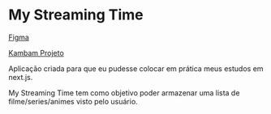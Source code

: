 
# My Streaming Time

 [Figma](https://www.figma.com/file/bQm1CV2E9apIj88sB4TVqV/My-TV-Time?type=design&node-id=0%3A1&mode=design&t=sXvoUTbhkcPnQKzC-1)

 [Kambam Projeto](https://www.notion.so/My-Streaming-Time-f6c7883b297f4e27b9c2df9319f095be?pvs=4)
 

Aplicação criada para que eu pudesse colocar em prática meus estudos em next.js.

My Streaming Time tem como objetivo poder armazenar uma lista de filme/series/animes visto pelo usuário.